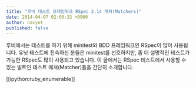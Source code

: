 ```yaml
---
title: "루비 테스트 프레임워크 RSpec 2.14 매쳐(Matchers)"
date: 2014-04-07 02:00:32 +0900
author: nacyot
published: false
---
```


루비에서는 테스트를 하기 위해 minitest와 BDD 프레임워크인 RSpec이 많이 사용됩니다. 유닛 테스트에 친숙하신 분들은 minitest를 선호하지만, 좀 더 설명적인 테스트가 가능한 RSpec도 많이 사용되고 있습니다. 이 글에서는 RSpec 테스트에서 사용할 수 있는 빌트인 테스트 매쳐(Matcher)들을 간단히 소개합니다.

<!--more-->

[[ipython:ruby_enumerable]]